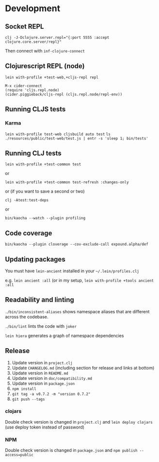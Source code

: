 # Development

## Socket REPL

`clj -J-Dclojure.server.repl="{:port 5555 :accept clojure.core.server/repl}"`

Then connect with `inf-clojure-connect`

## Clojurescript REPL (node)

```
lein with-profile +test-web,+cljs-repl repl
```

```
M-x cider-connect
(require 'cljs.repl.node)
(cider.piggieback/cljs-repl (cljs.repl.node/repl-env))
```

## Running CLJS tests

### Karma

`lein with-profile test-web cljsbuild auto test`
`ls ./resources/public/test-web/test.js | entr -s 'sleep 1; bin/tests'`

## Running CLJ tests

`lein with-profile +test-common test`

or

`lein with-profile +test-common test-refresh :changes-only`

or (if you want to save a second or two)

`clj -Atest:test-deps`

or

`bin/kaocha --watch --plugin profiling`

## Code coverage

`bin/kaocha --plugin cloverage --cov-exclude-call expound.alpha/def`

## Updating packages

You must have `lein-ancient` installed in your `~/.lein/profiles.clj`

e.g. `lein ancient :all` (or in my setup, `lein with-profile +tools ancient :all`

## Readability and linting

`./bin/inconsistent-aliases` shows namespace aliases that are different across the codebase.

`./bin/lint` lints the code with `joker`

`lein hiera` generates a graph of namespace dependencies

## Release

1. Update version in `project.clj`
1. Update `CHANGELOG.md` (including section for release and links at bottom)
1. Update version in `README.md`
1. Update version in `doc/compatibility.md`
1. Update version in `package.json`
1. `npm install`
1. `git tag -a v0.7.2 -m "version 0.7.2"`
1. `git push --tags`


### clojars

Double check version is changed in `project.clj` and `lein deploy clojars` (use deploy token instead of password)

### NPM

Double check version is changed in `package.json` and `npm publish --access=public`
